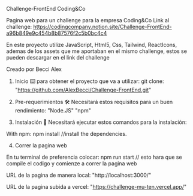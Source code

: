 Challenge-FrontEnd Coding&Co

Pagina web para un challenge para la empresa Coding&Co
Link al challenge: https://codingcompany.notion.site/Challenge-FrontEnd-a96b849e9c454b8b87576f2c5b0bc4c4

En este proyecto utilize JavaScript, Html5, Css, Tailwind, ReactIcons, ademas de los assets que me aportaban en el mismo challenge, estos se pueden descargar en el link del challenge

Creado por Becci Alex

1. Inicio ⌨️
para obtener el proyecto que va a utilizar:
git clone: "https://github.com/AlexBecci/Challenge-FrontEnd.git"

2. Pre-requerimientos 🛠
Necesitará estos requisitos para un buen rendimiento:
"Node.JS"
"npm"


3. Instalación 🔩
Necesitará ejecutar estos comandos para la instalación:

With npm: 
npm install //install the dependencies.

4. Correr la pagina web

En tu terminal de preferencia colocar:
npm run start // esto hara que se compile el codigo y comienze a correr la pagina web

URL de la pagina de manera local: "http://localhost:3000/"

URL de la pagina subida a vercel: "https://challenge-mu-ten.vercel.app/"
